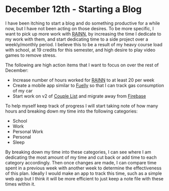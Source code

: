 # December 12th - Starting a Blog
I have been itching to start a blog and do something productive for a while now,
but I have not been acting on those desires. To be more specific, I want to pick
up more work with [RAINN](https://www.rainn.org/), by increasing the time I
dedicate to my work with them, and start dedicating time to a side project
over a weekly/monthly period. I believe this to be a result of my heavy
course load with school, at 19 credits for this semester, and high desire to
play video games to remove stress.

The following are high action items that I want to focus on over the rest of
December:
- Increase number of hours worked for [RAINN](https://www.rainn.org/) to at
least 20 per week
- Create a mobile app similar to [Fuelly](http://www.fuelly.com/) so that I can
track gas consumption of my car
- Start work on v2 of [Couple List](https://github.com/CoupleList) and migrate
away from [Firebase](https://firebase.google.com/)

To help myself keep track of progress I will start taking note of how many hours
and breaking down my time into the following categories:
- School
- Work
- Personal Work
- Personal
- Sleep

By breaking down my time into these categories, I can see where I am dedicating
the most amount of my time and cut back or add time to each category
accordingly. Then once changes are made, I can compare time spent in a previous
week with another week to determine the effectiveness of this plan. Ideally I
would make an app to track this time, such as a simple web app but I think it
will be more efficient to just keep a note file with these times within it.
